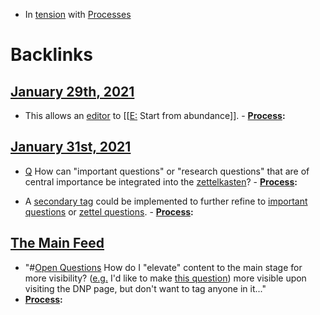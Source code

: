 - In [tension]([Tensions](<Tensions.md>)) with [Processes](<Processes.md>)

# Backlinks
## [January 29th, 2021](<January 29th, 2021.md>)
- This allows an [editor](<editor.md>) to [[[E:](<[[E:.md>) Start from abundance]]. 
                        - **[Process](<Process.md>):**

## [January 31st, 2021](<January 31st, 2021.md>)
- [Q](<Q.md>) How can "important questions" or "research questions" that are of central importance be integrated into the [zettelkasten](<zettelkasten.md>)?
            - **[Process](<Process.md>):**

- A [secondary tag](((IX96gb5b6))) could be implemented to further refine to [important questions](<important questions.md>) or [zettel questions](<zettel questions.md>).
            - **[Process](<Process.md>):**

## [The Main Feed](<The Main Feed.md>)
- "#[Open Questions](<Open Questions.md>) How do I "elevate" content to the main stage for more visibility? ([e.g.](<e.g..md>) I'd like to make [this question](((jteC3b2n_)))) more visible upon visiting the DNP page, but don't want to tag anyone in it..."
- **[Process](<Process.md>):**

